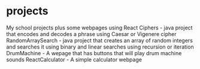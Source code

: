 # projects
My school projects plus some webpages using React
Ciphers - java project that encodes and decodes a phrase using Caesar or Vigenere cipher
RandomArraySearch - java project that creates an array of random integers and searches it using binary and linear searches using recursion or iteration
DrumMachine - A wepage that has buttons that will play drum machine sounds
ReactCalculator - A simple calculator webpage
